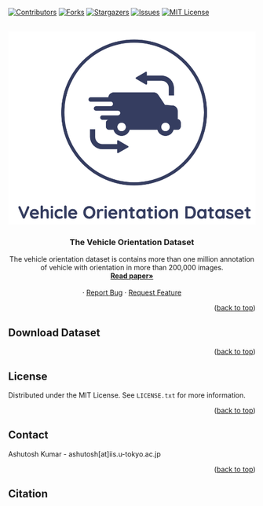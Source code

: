 <div id="top"></div>
<!--
*** Thanks for checking out the Best-README-Template. If you have a suggestion
*** that would make this better, please fork the repo and create a pull request
*** or simply open an issue with the tag "enhancement".
*** Don't forget to give the project a star!
*** Thanks again! Now go create something AMAZING! :D
-->



<!-- PROJECT SHIELDS -->
<!--
*** I'm using markdown "reference style" links for readability.
*** Reference links are enclosed in brackets [ ] instead of parentheses ( ).
*** See the bottom of this document for the declaration of the reference variables
*** for contributors-url, forks-url, etc. This is an optional, concise syntax you may use.
*** https://www.markdownguide.org/basic-syntax/#reference-style-links
-->
[![Contributors][contributors-shield]][contributors-url]
[![Forks][forks-shield]][forks-url]
[![Stargazers][stars-shield]][stars-url]
[![Issues][issues-shield]][issues-url]
[![MIT License][license-shield]][license-url]
<!-- [![LinkedIn][linkedin-shield]][linkedin-url] -->



<!-- PROJECT LOGO -->
<br />
<div align="center">
  <a href="https://github.com/sekilab/VehicleOrientationDataset">
    <img src="media/logo.png" alt="Logo"ß>
  </a>

  <h3 align="center">The Vehicle Orientation Dataset</h3>

  <p align="center">
    The vehicle orientation dataset is contains more than one million annotation of vehicle with orientation in more than 200,000 images.
    <br />
    <a href="#"><strong>Read paper»</strong></a>
    <br />
    <br />
    ·
    <a href="https://github.com/sekilab/VehicleOrientationDataset/issues">Report Bug</a>
    ·
    <a href="https://github.com/sekilab/VehicleOrientationDataset/issues">Request Feature</a>
  </p>
</div>



<!-- TABLE OF CONTENTS -->
<!-- <details>
  <summary>Table of Contents</summary>
  <ol>
    <li>
      <a href="#about-the-project">About Vehicle Orientation Dataset</a>
      <ul>
        <li><a href="#built-with">Built With</a></li>
      </ul>
    </li>
    <li>
      <a href="#getting-started">Getting Started</a>
      <ul>
        <li><a href="#prerequisites">Prerequisites</a></li>
        <li><a href="#installation">Installation</a></li>
      </ul>
    </li>
    <li><a href="#usage">Usage</a></li>
    <li><a href="#roadmap">Roadmap</a></li>
    <li><a href="#contributing">Contributing</a></li>
    <li><a href="#license">License</a></li>
    <li><a href="#contact">Contact</a></li>
    <li><a href="#acknowledgments">Acknowledgments</a></li>
  </ol>
</details> -->




<p align="right">(<a href="#top">back to top</a>)</p>







<!-- USAGE EXAMPLES -->
## Download Dataset

<p align="right">(<a href="#top">back to top</a>)</p>




<!-- LICENSE -->
## License

Distributed under the MIT License. See `LICENSE.txt` for more information.

<p align="right">(<a href="#top">back to top</a>)</p>



<!-- CONTACT -->
## Contact

Ashutosh Kumar  - ashutosh[at]iis.u-tokyo.ac.jp


<p align="right">(<a href="#top">back to top</a>)</p>

## Citation



<!-- ACKNOWLEDGMENTS -->
<!-- MARKDOWN LINKS & IMAGES -->
<!-- https://www.markdownguide.org/basic-syntax/#reference-style-links -->
[contributors-shield]: https://img.shields.io/github/contributors/sekilab/VehicleOrientationDataset.svg?style=for-the-badge
[contributors-url]: https://github.com/sekilab/VehicleOrientationDataset/graphs/contributors
[forks-shield]: https://img.shields.io/github/forks/sekilab/VehicleOrientationDataset.svg?style=for-the-badge
[forks-url]: https://github.com/sekilab/VehicleOrientationDataset/network/members
[stars-shield]: https://img.shields.io/github/stars/sekilab/VehicleOrientationDataset.svg?style=for-the-badge
[stars-url]: https://github.com/sekilab/VehicleOrientationDataset/stargazers
[issues-shield]: https://img.shields.io/github/issues/sekilab/VehicleOrientationDataset.svg?style=for-the-badge
[issues-url]: https://github.com/sekilab/VehicleOrientationDataset/issues
[license-shield]: https://img.shields.io/github/license/sekilab/VehicleOrientationDataset.svg?style=for-the-badge
[license-url]: https://github.com/sekilab/VehicleOrientationDataset/blob/master/LICENSE.txt
[linkedin-shield]: https://img.shields.io/badge/-LinkedIn-black.svg?style=for-the-badge&logo=linkedin&colorB=555
[linkedin-url]: https://linkedin.com/in/linkedin_username
[product-screenshot]: media/sample_annotations.png